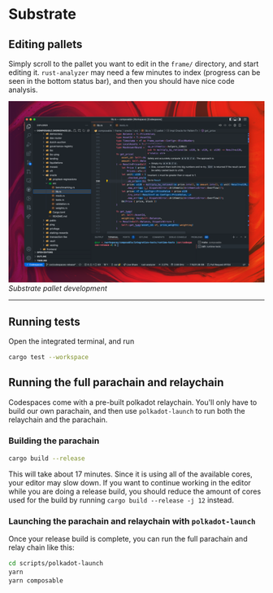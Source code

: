 # Substrate

## Editing pallets

Simply scroll to the pallet you want to edit in the `frame/` directory, and start editing it. 
`rust-analyzer` may need a few minutes to index (progress can be seen in the bottom status bar), 
and then you should have nice code analysis.

![Substrate pallet development](../../static/img/codespaces/substrate-pallet-development.png)
*Substrate pallet development*

---

## Running tests

Open the integrated terminal, and run

```bash
cargo test --workspace
```

## Running the full parachain and relaychain

Codespaces come with a pre-built polkadot relaychain. You'll only have to build our own parachain, 
and then use `polkadot-launch` to run both the relaychain and the parachain.

### Building the parachain

```bash
cargo build --release
```

This will take about 17 minutes. Since it is using all of the available cores, your editor may slow down. 
If you want to continue working in the editor while you are doing a release build, 
you should reduce the amount of cores used for the build by running `cargo build --release -j 12` instead.


### Launching the parachain and relaychain with `polkadot-launch`

Once your release build is complete, you can run the full parachain and relay chain like this:

```bash
cd scripts/polkadot-launch
yarn
yarn composable
```
